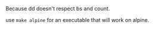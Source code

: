 Because dd doesn't respect bs and count.

use `make alpine` for an executable that will work on alpine.
